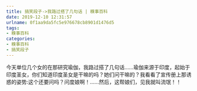 ```yaml
---
title: 搞笑段子->我路过搭了几句话 | 糗事百科
date: 2019-12-10 12:31:57
urlname: 0f1aa9da5fc5e976678cb8901d1476d5
tags: 
- 糗事百科
categories:
- 糗事百科
- 搞笑段子
---
```

今天单位几个女的在那研究瑜伽，我路过搭了几句话……瑜伽来源于印度，起始于印度圣女，你们知道印度圣女是干嘛的吗？她们问干嘛的？我看看了宣传册上那诱惑的姿势:这个还要问吗？问度娘啊！……然后，这帮娘们，见我就叫流氓！！


